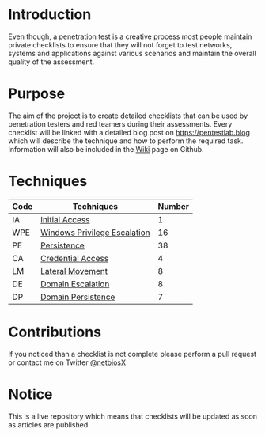 # Introduction
Even though, a penetration test is a creative process most people maintain private checklists to ensure that they will not forget to test networks, systems and applications against various scenarios and maintain the overall quality of the assessment.

# Purpose
The aim of the project is to create detailed checklists that can be used by penetration testers and red teamers during their assessments. Every checklist will be linked with a detailed blog post on https://pentestlab.blog which will describe the technique and how to perform the required task. Information will also be included in the [Wiki](https://github.com/netbiosX/Checklists/wiki) page on Github.

# Techniques

|Code     |Techniques              |Number|
|---------|------------------------|------|
|IA   |[Initial Access](https://github.com/netbiosX/Checklists/blob/master/Initial-Access.md)|1|
|WPE  |[Windows Privilege Escalation](https://github.com/netbiosX/Checklists/blob/master/Windows-Privilege-Escalation.md)|16|
|PE   |[Persistence](https://github.com/netbiosX/Checklists/blob/master/Persistence.md)|38|
|CA   |[Credential Access](https://github.com/netbiosX/Checklists/blob/master/Credential-Access.md)|4|
|LM   |[Lateral Movement](https://github.com/netbiosX/Checklists/blob/master/Lateral-Movement.md)|8|
|DE   |[Domain Escalation](https://github.com/netbiosX/Checklists/blob/master/Domain-Escalation.md)|8|
|DP   |[Domain Persistence](https://github.com/netbiosX/Checklists/blob/master/Domain-Persistence.md)|7|

# Contributions
If you noticed than a checklist is not complete please perform a pull request or contact me on Twitter [@netbiosX](https://twitter.com/netbiosX)

# Notice
This is a live repository which means that checklists will be updated as soon as articles are published. 
